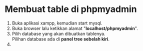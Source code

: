 # Membuat table di phpmyadmin
  1. Buka aplikasi xampp, kemudian start mysql.
  2. Buka browser lalu ketikkan alamat "<b>localhost/phpmyadmin</b>".
  3. Pilih database yang akan dibuatkan tablenya.</br>
    Pilihan database ada di <b>panel tree sebelah kiri</b>.
  4. 
